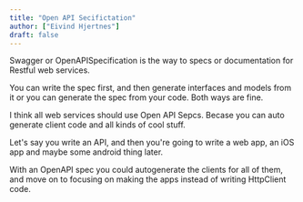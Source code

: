 ```yaml
---
title: "Open API Secifictation"
author: ["Eivind Hjertnes"]
draft: false
---
```


Swagger or OpenAPISpecification is the way to specs or documentation for Restful web services.

You can write the spec first, and then generate interfaces and models from it or you can generate the spec from your code. Both ways are fine.

I think all web services should use Open API Sepcs. Becase you can auto generate client code and all kinds of cool stuff.

Let's say you write an API, and then you're going to write a web app, an iOS app and maybe some android thing later.

With an OpenAPI spec you could autogenerate the clients for all of them, and move on to focusing on making the apps instead of writing HttpClient code.
